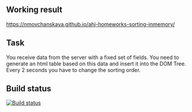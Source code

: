 ## Working result
https://nmovchanskaya.github.io/ahj-homeworks-sorting-inmemory/

## Task

You receive data from the server with a fixed set of fields. You need to generate an html table based on this data and insert it into the DOM Tree. Every 2 seconds you have to change the sorting order.

## Build status

[![Build status](https://ci.appveyor.com/api/projects/status/3iaaf00pwcd7c72q?svg=true)](https://ci.appveyor.com/project/nmovchanskaya/ahj-homeworks-sorting-inmemory)
